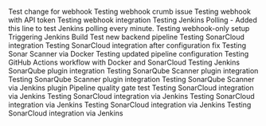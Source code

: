 Test change for webhook
Testing webhook crumb issue
Testing webhook with API token
Testing webhook integration
Testing Jenkins Polling - Added this line to test Jenkins polling every minute.
Testing webhook-only setup
Triggering Jenkins Build
Test new backend pipeline
Testing SonarCloud integration
Testing SonarCloud integration after configuration fix
Testing Sonar Scanner via Docker
Testing updated pipeline configuration
Testing GitHub Actions workflow with Docker and SonarCloud
Testing Jenkins SonarQube plugin integration
Testing SonarQube Scanner plugin integration
Testing SonarQube Scanner plugin integration
Testing SonarQube Scanner via Jenkins plugin
Pipeline quality gate test
Testing SonarCloud integration via Jenkins
Testing SonarCloud integration via Jenkins
Testing SonarCloud integration via Jenkins
Testing SonarCloud integration via Jenkins
Testing SonarCloud integration via Jenkins
